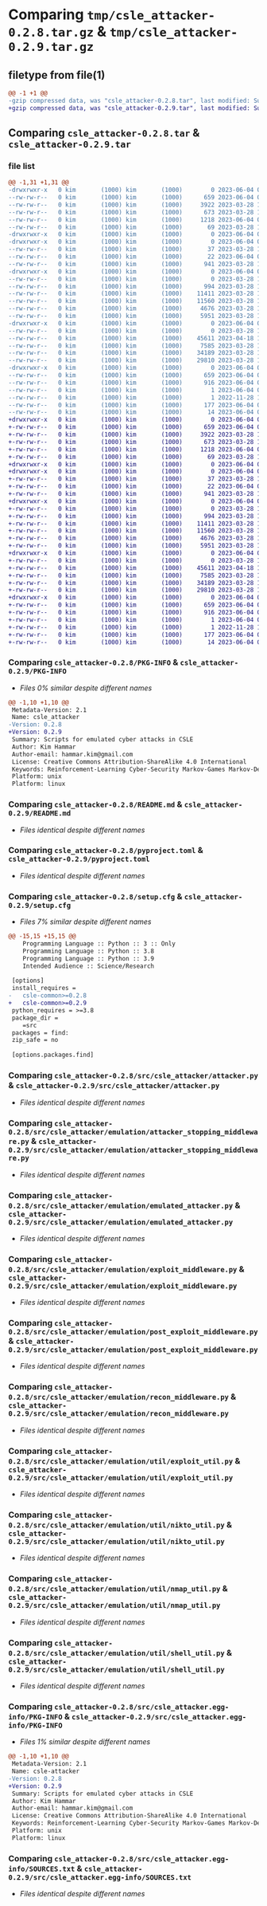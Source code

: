 # Comparing `tmp/csle_attacker-0.2.8.tar.gz` & `tmp/csle_attacker-0.2.9.tar.gz`

## filetype from file(1)

```diff
@@ -1 +1 @@
-gzip compressed data, was "csle_attacker-0.2.8.tar", last modified: Sun Jun  4 08:48:28 2023, max compression
+gzip compressed data, was "csle_attacker-0.2.9.tar", last modified: Sun Jun  4 09:08:50 2023, max compression
```

## Comparing `csle_attacker-0.2.8.tar` & `csle_attacker-0.2.9.tar`

### file list

```diff
@@ -1,31 +1,31 @@
-drwxrwxr-x   0 kim       (1000) kim       (1000)        0 2023-06-04 08:48:28.775900 csle_attacker-0.2.8/
--rw-rw-r--   0 kim       (1000) kim       (1000)      659 2023-06-04 08:48:28.775900 csle_attacker-0.2.8/PKG-INFO
--rw-rw-r--   0 kim       (1000) kim       (1000)     3922 2023-03-28 14:03:22.000000 csle_attacker-0.2.8/README.md
--rw-rw-r--   0 kim       (1000) kim       (1000)      673 2023-03-28 14:03:22.000000 csle_attacker-0.2.8/pyproject.toml
--rw-rw-r--   0 kim       (1000) kim       (1000)     1218 2023-06-04 08:48:28.775900 csle_attacker-0.2.8/setup.cfg
--rw-rw-r--   0 kim       (1000) kim       (1000)       69 2023-03-28 14:03:22.000000 csle_attacker-0.2.8/setup.py
-drwxrwxr-x   0 kim       (1000) kim       (1000)        0 2023-06-04 08:48:28.771900 csle_attacker-0.2.8/src/
-drwxrwxr-x   0 kim       (1000) kim       (1000)        0 2023-06-04 08:48:28.771900 csle_attacker-0.2.8/src/csle_attacker/
--rw-rw-r--   0 kim       (1000) kim       (1000)       37 2023-03-28 14:03:22.000000 csle_attacker-0.2.8/src/csle_attacker/__init__.py
--rw-rw-r--   0 kim       (1000) kim       (1000)       22 2023-06-04 08:47:59.000000 csle_attacker-0.2.8/src/csle_attacker/__version__.py
--rw-rw-r--   0 kim       (1000) kim       (1000)      941 2023-03-28 14:03:22.000000 csle_attacker-0.2.8/src/csle_attacker/attacker.py
-drwxrwxr-x   0 kim       (1000) kim       (1000)        0 2023-06-04 08:48:28.775900 csle_attacker-0.2.8/src/csle_attacker/emulation/
--rw-rw-r--   0 kim       (1000) kim       (1000)        0 2023-03-28 14:03:22.000000 csle_attacker-0.2.8/src/csle_attacker/emulation/__init__.py
--rw-rw-r--   0 kim       (1000) kim       (1000)      994 2023-03-28 14:03:22.000000 csle_attacker-0.2.8/src/csle_attacker/emulation/attacker_stopping_middleware.py
--rw-rw-r--   0 kim       (1000) kim       (1000)    11411 2023-03-28 14:03:22.000000 csle_attacker-0.2.8/src/csle_attacker/emulation/emulated_attacker.py
--rw-rw-r--   0 kim       (1000) kim       (1000)    11560 2023-03-28 14:03:22.000000 csle_attacker-0.2.8/src/csle_attacker/emulation/exploit_middleware.py
--rw-rw-r--   0 kim       (1000) kim       (1000)     4676 2023-03-28 14:03:22.000000 csle_attacker-0.2.8/src/csle_attacker/emulation/post_exploit_middleware.py
--rw-rw-r--   0 kim       (1000) kim       (1000)     5951 2023-03-28 14:03:22.000000 csle_attacker-0.2.8/src/csle_attacker/emulation/recon_middleware.py
-drwxrwxr-x   0 kim       (1000) kim       (1000)        0 2023-06-04 08:48:28.775900 csle_attacker-0.2.8/src/csle_attacker/emulation/util/
--rw-rw-r--   0 kim       (1000) kim       (1000)        0 2023-03-28 14:03:22.000000 csle_attacker-0.2.8/src/csle_attacker/emulation/util/__init__.py
--rw-rw-r--   0 kim       (1000) kim       (1000)    45611 2023-04-18 12:47:39.000000 csle_attacker-0.2.8/src/csle_attacker/emulation/util/exploit_util.py
--rw-rw-r--   0 kim       (1000) kim       (1000)     7585 2023-03-28 14:03:22.000000 csle_attacker-0.2.8/src/csle_attacker/emulation/util/nikto_util.py
--rw-rw-r--   0 kim       (1000) kim       (1000)    34189 2023-03-28 14:03:22.000000 csle_attacker-0.2.8/src/csle_attacker/emulation/util/nmap_util.py
--rw-rw-r--   0 kim       (1000) kim       (1000)    29810 2023-03-28 14:03:22.000000 csle_attacker-0.2.8/src/csle_attacker/emulation/util/shell_util.py
-drwxrwxr-x   0 kim       (1000) kim       (1000)        0 2023-06-04 08:48:28.771900 csle_attacker-0.2.8/src/csle_attacker.egg-info/
--rw-rw-r--   0 kim       (1000) kim       (1000)      659 2023-06-04 08:48:28.000000 csle_attacker-0.2.8/src/csle_attacker.egg-info/PKG-INFO
--rw-rw-r--   0 kim       (1000) kim       (1000)      916 2023-06-04 08:48:28.000000 csle_attacker-0.2.8/src/csle_attacker.egg-info/SOURCES.txt
--rw-rw-r--   0 kim       (1000) kim       (1000)        1 2023-06-04 08:48:28.000000 csle_attacker-0.2.8/src/csle_attacker.egg-info/dependency_links.txt
--rw-rw-r--   0 kim       (1000) kim       (1000)        1 2022-11-28 13:35:55.000000 csle_attacker-0.2.8/src/csle_attacker.egg-info/not-zip-safe
--rw-rw-r--   0 kim       (1000) kim       (1000)      177 2023-06-04 08:48:28.000000 csle_attacker-0.2.8/src/csle_attacker.egg-info/requires.txt
--rw-rw-r--   0 kim       (1000) kim       (1000)       14 2023-06-04 08:48:28.000000 csle_attacker-0.2.8/src/csle_attacker.egg-info/top_level.txt
+drwxrwxr-x   0 kim       (1000) kim       (1000)        0 2023-06-04 09:08:50.793514 csle_attacker-0.2.9/
+-rw-rw-r--   0 kim       (1000) kim       (1000)      659 2023-06-04 09:08:50.793514 csle_attacker-0.2.9/PKG-INFO
+-rw-rw-r--   0 kim       (1000) kim       (1000)     3922 2023-03-28 14:03:22.000000 csle_attacker-0.2.9/README.md
+-rw-rw-r--   0 kim       (1000) kim       (1000)      673 2023-03-28 14:03:22.000000 csle_attacker-0.2.9/pyproject.toml
+-rw-rw-r--   0 kim       (1000) kim       (1000)     1218 2023-06-04 09:08:50.793514 csle_attacker-0.2.9/setup.cfg
+-rw-rw-r--   0 kim       (1000) kim       (1000)       69 2023-03-28 14:03:22.000000 csle_attacker-0.2.9/setup.py
+drwxrwxr-x   0 kim       (1000) kim       (1000)        0 2023-06-04 09:08:50.793514 csle_attacker-0.2.9/src/
+drwxrwxr-x   0 kim       (1000) kim       (1000)        0 2023-06-04 09:08:50.793514 csle_attacker-0.2.9/src/csle_attacker/
+-rw-rw-r--   0 kim       (1000) kim       (1000)       37 2023-03-28 14:03:22.000000 csle_attacker-0.2.9/src/csle_attacker/__init__.py
+-rw-rw-r--   0 kim       (1000) kim       (1000)       22 2023-06-04 09:08:20.000000 csle_attacker-0.2.9/src/csle_attacker/__version__.py
+-rw-rw-r--   0 kim       (1000) kim       (1000)      941 2023-03-28 14:03:22.000000 csle_attacker-0.2.9/src/csle_attacker/attacker.py
+drwxrwxr-x   0 kim       (1000) kim       (1000)        0 2023-06-04 09:08:50.793514 csle_attacker-0.2.9/src/csle_attacker/emulation/
+-rw-rw-r--   0 kim       (1000) kim       (1000)        0 2023-03-28 14:03:22.000000 csle_attacker-0.2.9/src/csle_attacker/emulation/__init__.py
+-rw-rw-r--   0 kim       (1000) kim       (1000)      994 2023-03-28 14:03:22.000000 csle_attacker-0.2.9/src/csle_attacker/emulation/attacker_stopping_middleware.py
+-rw-rw-r--   0 kim       (1000) kim       (1000)    11411 2023-03-28 14:03:22.000000 csle_attacker-0.2.9/src/csle_attacker/emulation/emulated_attacker.py
+-rw-rw-r--   0 kim       (1000) kim       (1000)    11560 2023-03-28 14:03:22.000000 csle_attacker-0.2.9/src/csle_attacker/emulation/exploit_middleware.py
+-rw-rw-r--   0 kim       (1000) kim       (1000)     4676 2023-03-28 14:03:22.000000 csle_attacker-0.2.9/src/csle_attacker/emulation/post_exploit_middleware.py
+-rw-rw-r--   0 kim       (1000) kim       (1000)     5951 2023-03-28 14:03:22.000000 csle_attacker-0.2.9/src/csle_attacker/emulation/recon_middleware.py
+drwxrwxr-x   0 kim       (1000) kim       (1000)        0 2023-06-04 09:08:50.793514 csle_attacker-0.2.9/src/csle_attacker/emulation/util/
+-rw-rw-r--   0 kim       (1000) kim       (1000)        0 2023-03-28 14:03:22.000000 csle_attacker-0.2.9/src/csle_attacker/emulation/util/__init__.py
+-rw-rw-r--   0 kim       (1000) kim       (1000)    45611 2023-04-18 12:47:39.000000 csle_attacker-0.2.9/src/csle_attacker/emulation/util/exploit_util.py
+-rw-rw-r--   0 kim       (1000) kim       (1000)     7585 2023-03-28 14:03:22.000000 csle_attacker-0.2.9/src/csle_attacker/emulation/util/nikto_util.py
+-rw-rw-r--   0 kim       (1000) kim       (1000)    34189 2023-03-28 14:03:22.000000 csle_attacker-0.2.9/src/csle_attacker/emulation/util/nmap_util.py
+-rw-rw-r--   0 kim       (1000) kim       (1000)    29810 2023-03-28 14:03:22.000000 csle_attacker-0.2.9/src/csle_attacker/emulation/util/shell_util.py
+drwxrwxr-x   0 kim       (1000) kim       (1000)        0 2023-06-04 09:08:50.793514 csle_attacker-0.2.9/src/csle_attacker.egg-info/
+-rw-rw-r--   0 kim       (1000) kim       (1000)      659 2023-06-04 09:08:50.000000 csle_attacker-0.2.9/src/csle_attacker.egg-info/PKG-INFO
+-rw-rw-r--   0 kim       (1000) kim       (1000)      916 2023-06-04 09:08:50.000000 csle_attacker-0.2.9/src/csle_attacker.egg-info/SOURCES.txt
+-rw-rw-r--   0 kim       (1000) kim       (1000)        1 2023-06-04 09:08:50.000000 csle_attacker-0.2.9/src/csle_attacker.egg-info/dependency_links.txt
+-rw-rw-r--   0 kim       (1000) kim       (1000)        1 2022-11-28 13:35:55.000000 csle_attacker-0.2.9/src/csle_attacker.egg-info/not-zip-safe
+-rw-rw-r--   0 kim       (1000) kim       (1000)      177 2023-06-04 09:08:50.000000 csle_attacker-0.2.9/src/csle_attacker.egg-info/requires.txt
+-rw-rw-r--   0 kim       (1000) kim       (1000)       14 2023-06-04 09:08:50.000000 csle_attacker-0.2.9/src/csle_attacker.egg-info/top_level.txt
```

### Comparing `csle_attacker-0.2.8/PKG-INFO` & `csle_attacker-0.2.9/PKG-INFO`

 * *Files 0% similar despite different names*

```diff
@@ -1,10 +1,10 @@
 Metadata-Version: 2.1
 Name: csle_attacker
-Version: 0.2.8
+Version: 0.2.9
 Summary: Scripts for emulated cyber attacks in CSLE
 Author: Kim Hammar
 Author-email: hammar.kim@gmail.com
 License: Creative Commons Attribution-ShareAlike 4.0 International
 Keywords: Reinforcement-Learning Cyber-Security Markov-Games Markov-Decision-Processes
 Platform: unix
 Platform: linux
```

### Comparing `csle_attacker-0.2.8/README.md` & `csle_attacker-0.2.9/README.md`

 * *Files identical despite different names*

### Comparing `csle_attacker-0.2.8/pyproject.toml` & `csle_attacker-0.2.9/pyproject.toml`

 * *Files identical despite different names*

### Comparing `csle_attacker-0.2.8/setup.cfg` & `csle_attacker-0.2.9/setup.cfg`

 * *Files 7% similar despite different names*

```diff
@@ -15,15 +15,15 @@
 	Programming Language :: Python :: 3 :: Only
 	Programming Language :: Python :: 3.8
 	Programming Language :: Python :: 3.9
 	Intended Audience :: Science/Research
 
 [options]
 install_requires = 
-	csle-common>=0.2.8
+	csle-common>=0.2.9
 python_requires = >=3.8
 package_dir = 
 	=src
 packages = find:
 zip_safe = no
 
 [options.packages.find]
```

### Comparing `csle_attacker-0.2.8/src/csle_attacker/attacker.py` & `csle_attacker-0.2.9/src/csle_attacker/attacker.py`

 * *Files identical despite different names*

### Comparing `csle_attacker-0.2.8/src/csle_attacker/emulation/attacker_stopping_middleware.py` & `csle_attacker-0.2.9/src/csle_attacker/emulation/attacker_stopping_middleware.py`

 * *Files identical despite different names*

### Comparing `csle_attacker-0.2.8/src/csle_attacker/emulation/emulated_attacker.py` & `csle_attacker-0.2.9/src/csle_attacker/emulation/emulated_attacker.py`

 * *Files identical despite different names*

### Comparing `csle_attacker-0.2.8/src/csle_attacker/emulation/exploit_middleware.py` & `csle_attacker-0.2.9/src/csle_attacker/emulation/exploit_middleware.py`

 * *Files identical despite different names*

### Comparing `csle_attacker-0.2.8/src/csle_attacker/emulation/post_exploit_middleware.py` & `csle_attacker-0.2.9/src/csle_attacker/emulation/post_exploit_middleware.py`

 * *Files identical despite different names*

### Comparing `csle_attacker-0.2.8/src/csle_attacker/emulation/recon_middleware.py` & `csle_attacker-0.2.9/src/csle_attacker/emulation/recon_middleware.py`

 * *Files identical despite different names*

### Comparing `csle_attacker-0.2.8/src/csle_attacker/emulation/util/exploit_util.py` & `csle_attacker-0.2.9/src/csle_attacker/emulation/util/exploit_util.py`

 * *Files identical despite different names*

### Comparing `csle_attacker-0.2.8/src/csle_attacker/emulation/util/nikto_util.py` & `csle_attacker-0.2.9/src/csle_attacker/emulation/util/nikto_util.py`

 * *Files identical despite different names*

### Comparing `csle_attacker-0.2.8/src/csle_attacker/emulation/util/nmap_util.py` & `csle_attacker-0.2.9/src/csle_attacker/emulation/util/nmap_util.py`

 * *Files identical despite different names*

### Comparing `csle_attacker-0.2.8/src/csle_attacker/emulation/util/shell_util.py` & `csle_attacker-0.2.9/src/csle_attacker/emulation/util/shell_util.py`

 * *Files identical despite different names*

### Comparing `csle_attacker-0.2.8/src/csle_attacker.egg-info/PKG-INFO` & `csle_attacker-0.2.9/src/csle_attacker.egg-info/PKG-INFO`

 * *Files 1% similar despite different names*

```diff
@@ -1,10 +1,10 @@
 Metadata-Version: 2.1
 Name: csle-attacker
-Version: 0.2.8
+Version: 0.2.9
 Summary: Scripts for emulated cyber attacks in CSLE
 Author: Kim Hammar
 Author-email: hammar.kim@gmail.com
 License: Creative Commons Attribution-ShareAlike 4.0 International
 Keywords: Reinforcement-Learning Cyber-Security Markov-Games Markov-Decision-Processes
 Platform: unix
 Platform: linux
```

### Comparing `csle_attacker-0.2.8/src/csle_attacker.egg-info/SOURCES.txt` & `csle_attacker-0.2.9/src/csle_attacker.egg-info/SOURCES.txt`

 * *Files identical despite different names*

